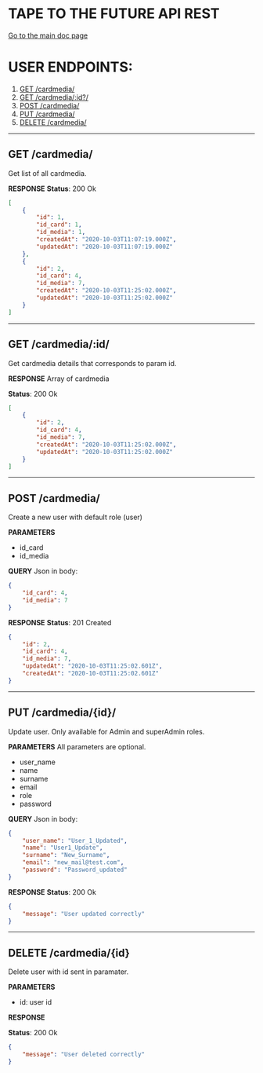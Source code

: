 # TAPE TO THE FUTURE API REST
[Go to the main doc page](../../README.md)

# USER ENDPOINTS:

1. [GET /cardmedia/](#getCardMedia)
1. [GET /cardmedia/:id?/](#getCardMediaid)
1. [POST /cardmedia/](#postCardMedia)
1. [PUT /cardmedia/](#putCardMedia)
1. [DELETE /cardmedia/](#deleteCardMedia)

--------------------

<a id="getCardMedia"></a>
## GET /cardmedia/
Get list of all cardmedia.

**RESPONSE**
**Status**: 200 Ok 
``` json
[
    {
        "id": 1,
        "id_card": 1,
        "id_media": 1,
        "createdAt": "2020-10-03T11:07:19.000Z",
        "updatedAt": "2020-10-03T11:07:19.000Z"
    },
    {
        "id": 2,
        "id_card": 4,
        "id_media": 7,
        "createdAt": "2020-10-03T11:25:02.000Z",
        "updatedAt": "2020-10-03T11:25:02.000Z"
    }
]
```

--------------------

<a id="getCardMediaid"></a>
## GET /cardmedia/:id/
Get cardmedia details that corresponds to param id.

**RESPONSE**
Array of cardmedia

**Status**: 200 Ok
``` json
[
    {
        "id": 2,
        "id_card": 4,
        "id_media": 7,
        "createdAt": "2020-10-03T11:25:02.000Z",
        "updatedAt": "2020-10-03T11:25:02.000Z"
    }
]
```

--------------------

<a id="postCardMedia"></a>
## POST /cardmedia/
Create a new user with default role (user)

**PARAMETERS**
* id_card
* id_media

**QUERY**
Json in body:
``` json
{
    "id_card": 4,
    "id_media": 7
}
```

**RESPONSE**
**Status**: 201 Created 
``` json
{
    "id": 2,
    "id_card": 4,
    "id_media": 7,
    "updatedAt": "2020-10-03T11:25:02.601Z",
    "createdAt": "2020-10-03T11:25:02.601Z"
}
```

--------------------

<a id="putCardMedia"></a>
## PUT /cardmedia/{id}/
Update user.
Only available for Admin and superAdmin roles.

**PARAMETERS**
All parameters are optional.
* user_name 
* name 
* surname 
* email
* role
* password 

**QUERY**
Json in body:
``` json
{
	"user_name": "User_1_Updated",
	"name": "User1_Update",
	"surname": "New_Surname",
	"email": "new_mail@test.com",
	"password": "Password_updated"
}
```

**RESPONSE**
**Status**: 200 Ok 
``` json
{
    "message": "User updated correctly"
}
```

--------------------

<a id="deleteCardMedia"></a>
## DELETE /cardmedia/{id}
Delete user with id sent in paramater.

**PARAMETERS**
* id: user id

**RESPONSE**

**Status**: 200 Ok 
``` json
{
    "message": "User deleted correctly"
}
```